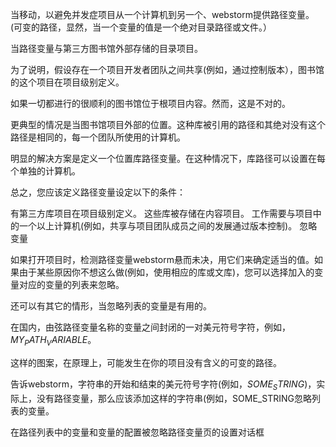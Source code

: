 当移动，以避免并发症项目从一个计算机到另一个、webstorm提供路径变量。(可变的路径，显然，当一个变量的值是一个绝对目录路径或文件。）

当路径变量与第三方图书馆外部存储的目录项目。

为了说明，假设存在一个项目开发者团队之间共享(例如，通过控制版本），图书馆的这个项目在项目级别定义。

如果一切都进行的很顺利的图书馆位于根项目内容。然而，这是不对的。

更典型的情况是当图书馆项目外部的位置。这种库被引用的路径和其绝对没有这个路径是相同的，每一个团队所使用的计算机。

明显的解决方案是定义一个位置库路径变量。在这种情况下，库路径可以设置在每个单独的计算机。

总之，您应该定义路径变量设定以下的条件：

有第三方库项目在项目级别定义。
这些库被存储在内容项目。
工作需要与项目中的一个以上计算机(例如，共享与项目团队成员之间的发展通过版本控制)。
忽略变量

如果打开项目时，检测路径变量webstorm悬而未决，用它们来确定适当的值。如果由于某些原因你不想这么做(例如，使用相应的库或文库)，您可以选择加入的变量对应的变量的列表来忽略。

还可以有其它的情形，当忽略列表的变量是有用的。

在国内，由弦路径变量名称的变量之间封闭的一对美元符号字符，例如，$MY_PATH_VARIABLE$。

这样的图案，在原理上，可能发生在你的项目没有含义的可变的路径。

告诉webstorm，字符串的开始和结束的美元符号字符(例如，$SOME_STRING$)，实际上，没有路径变量，那么应该添加这样的字符串(例如，SOME_STRING忽略列表的变量。

在路径列表中的变量和变量的配置被忽略路径变量页的设置对话框